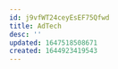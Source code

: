 ```yaml
---
id: j9vfWT24ceyEsEF75Qfwd
title: AdTech
desc: ''
updated: 1647518508671
created: 1644923419543
---
```


